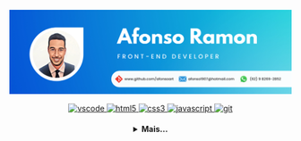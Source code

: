 [![banner](./afonso_banner.png)](https://github.com/afonsoart)

  <p align="center">
   <a href="https://code.visualstudio.com/">
      <img src="https://cdn.jsdelivr.net/gh/devicons/devicon/icons/vscode/vscode-original.svg" alt="vscode" width="40" height="40"/>
   </a>
   <a href="https://developer.mozilla.org/pt-BR/docs/Web/HTML">
      <img src="https://cdn.jsdelivr.net/gh/devicons/devicon/icons/html5/html5-plain.svg" alt="html5" width="40" height="40"/>
   </a>
   <a href="https://developer.mozilla.org/pt-BR/docs/Web/CSS">
      <img src="https://cdn.jsdelivr.net/gh/devicons/devicon/icons/css3/css3-plain.svg" alt="css3" width="40" height="40"/>
   </a>
   <a href="https://developer.mozilla.org/en-US/docs/Web/JavaScript">
      <img src="https://cdn.jsdelivr.net/gh/devicons/devicon/icons/javascript/javascript-original.svg" alt="javascript" width="40" height="40"/>
   </a>
   <a href="https://git-scm.com/">
      <img src="https://cdn.jsdelivr.net/gh/devicons/devicon/icons/git/git-original.svg" alt="git" width="40" height="40"/>
   </a>
</p>

<h4 align="center">
<details>
<summary>Mais...</summary>
<h1 align="center"><img src="https://media.giphy.com/media/hvRJCLFzcasrR4ia7z/giphy.gif" width="25px">Oi meu nome é Afonso Ramon</h1></img>

<p align="center">
 
  <a href="https://github.com/seu-usuario">
    <img
      align="center"
      height="150em"
      src="https://github-readme-stats.vercel.app/api/top-langs/?username=LuanderFarias&show_icons=true&include_all_commits=true&count_private=true&layout=compact&theme=tokyonight"
    />
  </a>
</p>


<h3 align="center">Sobre mim:</h3>
  <p align="center">
    Desenvolvedor Front-End apaixonado pelo mundo da programação e tecnologia. Com ênfase em desenvolvimento web, atuando principalmente na criação de aplicações do lado cliente” (client-side) de websites, landing pages, hotsites, blogs e aplicações web nas seguintes tecnologias: HTML, CSS, Bootstrap, JavaScript, React.js MYSQL, Wordpress, Duda.co.

Busco aprimorar meus conhecimentos de desenvolvimento front-end, trabalho em equipe, bem como de adaptabilidade e facilidade em resolver desafios e problemas.

Atualmente estou concentrando meus estudos em CSS, JavaScript, React.js, Ionic, Clean Code e metodologias ágeis.

✓ Inglês avançado (C1).
    </p>
  
  
<p align="center">
  <a href="https://www.instagram.com/afonso.telles">
    <img
      align="center"
      src="https://img.shields.io/badge/Instagram-1C1C1C?style=for-the-badge&logo=instagram&logoColor=00FFFF"
    />
  </a>
  <a href="https://twitter.com/seu-usuario">
    <img
      align="center"
      src="https://img.shields.io/badge/Twitter-1C1C1C?style=for-the-badge&logo=twitter&logoColor=00FFFF"
    />
  </a>
  <a href="https://api.whatsapp.com/send?phone=556282692852&text=Olá estou entrando em contato através do seu portfólio">
    <img
      align="center"
      src="https://img.shields.io/badge/Whastapp-1C1C1C?style=for-the-badge&logo=whatsapp&logoColor=00FFFF">
  </a>
  <a href="https://www.linkedin.com/in/afonso-ramon-de-araujo-teles-73847b18b">
    <img
         align="center"
         src="https://img.shields.io/badge/LinkedIn-1C1C1C?style=for-the-badge&logo=linkedin&logoColor=00FFFF"
  </a>
  <a href="https://www.youtube.com/channel/link-do-canal">
    <img
      align="center"
      src="https://img.shields.io/badge/YouTube-1C1C1C?style=for-the-badge&logo=youtube&logoColor=00FFFF"
    />
  </a>
</p>
</details>
